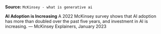 **Source:** `McKinsey - what is generative ai`

**AI Adoption is Increasing**
A 2022 McKinsey survey shows that AI adoption has more than doubled over the past five years, and investment in AI is increasing. — McKinsey Explainers, January 2023
